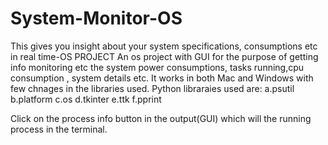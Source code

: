 # System-Monitor-OS
This gives you insight about your system specifications, consumptions etc in real time-OS PROJECT
An os project with GUI for the purpose of getting info monitoring etc the system power consumptions, tasks running,cpu consumption , system details etc.
It works in both Mac and Windows with few chnages in the libraries used.
Python libraraies used are:
a.psutil
b.platform
c.os
d.tkinter
e.ttk
f.pprint

Click on the process info button in the output(GUI) which will the running process in the terminal.


